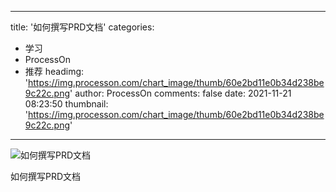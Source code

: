 
---
title: '如何撰写PRD文档'
categories: 
 - 学习
 - ProcessOn
 - 推荐
headimg: 'https://img.processon.com/chart_image/thumb/60e2bd11e0b34d238be9c22c.png'
author: ProcessOn
comments: false
date: 2021-11-21 08:23:50
thumbnail: 'https://img.processon.com/chart_image/thumb/60e2bd11e0b34d238be9c22c.png'
---

<div>   
<img class="thumb" alt="如何撰写PRD文档" src="https://img.processon.com/chart_image/thumb/60e2bd11e0b34d238be9c22c.png" referrerpolicy="no-referrer">
<p>如何撰写PRD文档</p>  
</div>
            